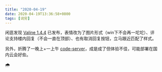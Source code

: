 ```yaml
---
title: "2020-04-19"
date: 2020-04-19T13:36:58+0800
tags: [词穷]
---
```


闲逛发现 [Valine 1.4.4](https://github.com/xCss/Valine/releases) 已发布，表情改为了图片形式（win下不会再一坨坨）、评论支持楼内回复（不会一直在顶部）、也有取消回复按钮，立马跟近匹配了样式。

<!--more-->
另外，折腾了一晚上+一上午 [code-server](https://github.com/cdr/code-server)，成是成了但体验不佳，可能部署在国内云会好些。

🌧️